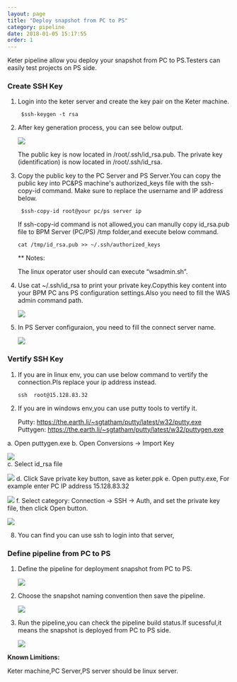```yaml
---
layout: page
title: "Deploy snapshot from PC to PS"
category: pipeline
date: 2018-01-05 15:17:55
order: 1
---
```


Keter pipeline allow you deploy your snapshot from PC to PS.Testers can easily test projects on PS side.

### Create SSH Key

1. Login into the keter server and create the key pair on the Keter machine. 

    ```  
     $ssh-keygen -t rsa

    ```  
  
2. After key generation process, you can see below output.

   ![][pipeline_sshkey]
 
   The public key is now located in /root/.ssh/id_rsa.pub. The private key (identification) is now located in  /root/.ssh/id_rsa.


3. Copy the public key to the PC Server and PS Server.You can copy the public key into PC&PS machine's authorized_keys file with the ssh-copy-id command. Make sure to replace the  username and IP address below.

   ```  
    $ssh-copy-id root@your pc/ps server ip    

   ```  
   
   If  ssh-copy-id command is not allowed,you can manully copy id_rsa.pub file to BPM Server (PC/PS) /tmp folder,and execute below command.
   
   ```  
   cat /tmp/id_rsa.pub >> ~/.ssh/authorized_keys   

   ```
   ** Notes:
   
   The linux operator user should can execute “wsadmin.sh”.


4. Use cat ~/.ssh/id_rsa to print your private key.Copythis key content into your BPM PC ans PS configuration settings.Also you need to fill the  WAS admin command path.
 
    ![][pipeline_bpmconfiguration]

5. In PS Server configuraion, you need to fill the connect server name.

     ![][pipeline_servername]
     
### Vertify SSH Key     

1. If you are in linux env, you can use below command to vertify the connection.Pls replace your ip address instead.

    ```  
   ssh  root@15.128.83.32

   ```
2. If you are in windows env,you can use putty tools to vertify it.

   Putty: https://the.earth.li/~sgtatham/putty/latest/w32/putty.exe
   Puttygen: https://the.earth.li/~sgtatham/putty/latest/w32/puttygen.exe

a. Open puttygen.exe
b. Open Conversions -> Import Key

   ![][puttyKeyGen]   
c. Select id_rsa file

   ![][PrivateKeyGen]
d. Click Save private key button, save as keter.ppk
e. Open putty.exe, For example enter PC IP address 15.128.83.32

   ![][putty]
f. Select category: Connection -> SSH -> Auth, and set the private key file, then click Open button.

   ![][puttyAuth]
   
8. You can find you can use ssh to login into that server,
     
### Define pipeline from PC to PS

1. Define the pipeline for deployment snapshot from PC to PS.

   ![][pipeline_pstops]
   
2. Choose the snapshot naming convention then save the pipeline.

   ![][pipeline_snapshotnaming]
  
3. Run the pipeline,you can check the pipeline build status.If sucessful,it means the snapshot is deployed from PC to PS side.

   ![][pipeline_pcdeployps]

 **Known Limitions:**     
     
 Keter machine,PC Server,PS server should be linux server.  

[pipeline_sshkey]: ../images/pipeline/pipeline_sshkey.png
[pipeline_bpmconfiguration]: ../images/pipeline/pipeline_bpmconfiguration.png
[pipeline_pstops]: ../images/pipeline/pipeline_pctops.png
[pipeline_snapshotnaming]: ../images/pipeline/pipeline_snapshotnaming.png
[pipeline_pcdeployps]: ../images/pipeline/pipeline_pcdeployps.png
[pipeline_servername]: ../images/pipeline/pipeline_serverName.png
[puttyKeyGen]: ../images/pipeline/PuttyKeyGen.png
[PrivateKeyGen]: ../images/pipeline/privateKey.png
[putty]: ../images/pipeline/putty.png
[puttyAuth]: ../images/pipeline/puttyAuth.png
